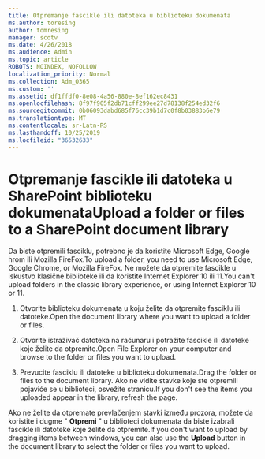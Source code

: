 ```yaml
---
title: Otpremanje fascikle ili datoteka u biblioteku dokumenata
ms.author: toresing
author: tomresing
manager: scotv
ms.date: 4/26/2018
ms.audience: Admin
ms.topic: article
ROBOTS: NOINDEX, NOFOLLOW
localization_priority: Normal
ms.collection: Adm_O365
ms.custom: ''
ms.assetid: df1ffdf0-8e08-4a56-880e-8ef162ec8431
ms.openlocfilehash: 8f97f905f2db71cff299ee27d78138f254ed32f6
ms.sourcegitcommit: 0b06093dabd685f76cc39b1d7c0f8b03883b6e79
ms.translationtype: MT
ms.contentlocale: sr-Latn-RS
ms.lasthandoff: 10/25/2019
ms.locfileid: "36532633"
---
```

# <a name="upload-a-folder-or-files-to-a-sharepoint-document-library"></a><span data-ttu-id="ff11b-102">Otpremanje fascikle ili datoteka u SharePoint biblioteku dokumenata</span><span class="sxs-lookup"><span data-stu-id="ff11b-102">Upload a folder or files to a SharePoint document library</span></span>

<span data-ttu-id="ff11b-103">Da biste otpremili fasciklu, potrebno je da koristite Microsoft Edge, Google hrom ili Mozilla FireFox.</span><span class="sxs-lookup"><span data-stu-id="ff11b-103">To upload a folder, you need to use Microsoft Edge, Google Chrome, or Mozilla FireFox.</span></span> <span data-ttu-id="ff11b-104">Ne možete da otpremite fascikle u iskustvo klasične biblioteke ili da koristite Internet Explorer 10 ili 11.</span><span class="sxs-lookup"><span data-stu-id="ff11b-104">You can't upload folders in the classic library experience, or using Internet Explorer 10 or 11.</span></span>
  
1. <span data-ttu-id="ff11b-105">Otvorite biblioteku dokumenata u koju želite da otpremite fasciklu ili datoteke.</span><span class="sxs-lookup"><span data-stu-id="ff11b-105">Open the document library where you want to upload a folder or files.</span></span>
    
2. <span data-ttu-id="ff11b-106">Otvorite istraživač datoteka na računaru i potražite fascikle ili datoteke koje želite da otpremite.</span><span class="sxs-lookup"><span data-stu-id="ff11b-106">Open File Explorer on your computer and browse to the folder or files you want to upload.</span></span>
    
3. <span data-ttu-id="ff11b-107">Prevucite fasciklu ili datoteke u biblioteku dokumenata.</span><span class="sxs-lookup"><span data-stu-id="ff11b-107">Drag the folder or files to the document library.</span></span> <span data-ttu-id="ff11b-108">Ako ne vidite stavke koje ste otpremili pojaviće se u biblioteci, osvežite stranicu.</span><span class="sxs-lookup"><span data-stu-id="ff11b-108">If you don't see the items you uploaded appear in the library, refresh the page.</span></span> 
    
<span data-ttu-id="ff11b-109">Ako ne želite da otpremate prevlačenjem stavki između prozora, možete da koristite i dugme " **Otpremi** " u biblioteci dokumenata da biste izabrali fascikle ili datoteke koje želite da otpremite.</span><span class="sxs-lookup"><span data-stu-id="ff11b-109">If you don't want to upload by dragging items between windows, you can also use the **Upload** button in the document library to select the folder or files you want to upload.</span></span> 
  

